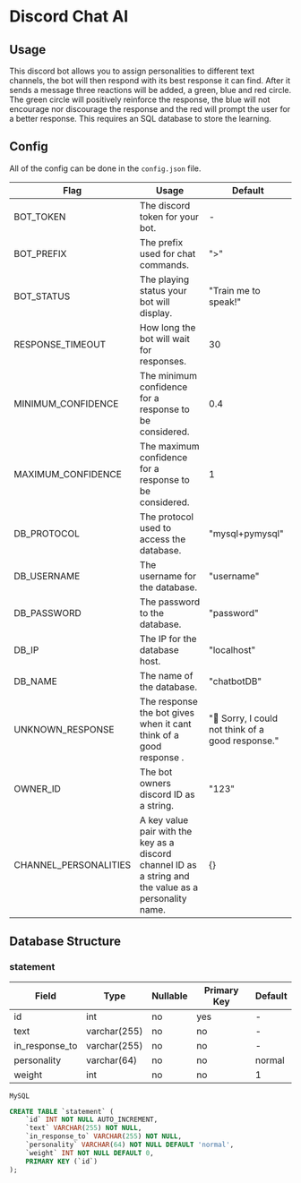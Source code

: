 # Discord Chat AI
## Usage
This discord bot allows you to assign personalities to different text channels, the bot will then respond with its best response it can find. After it sends a message three reactions will be added, a green, blue and red circle. The green circle will positively reinforce the response, the blue will not encourage nor discourage the response and the red will prompt the user for a better response.
This requires an SQL database to store the learning.
## Config
All of the config can be done in the `config.json` file.

| Flag                  | Usage                                                                                                  | Default                                                  |
|-----------------------|--------------------------------------------------------------------------------------------------------|----------------------------------------------------------|
| BOT_TOKEN             | The discord token for your bot.                                                                        | -                                                        |
| BOT_PREFIX            | The prefix used for chat commands.                                                                     | ">"                                                      |
| BOT_STATUS            | The playing status your bot will display.                                                              | "Train me to speak!"                                     |
| RESPONSE_TIMEOUT      | How long the bot will wait for responses.                                                              | 30                                                       |
| MINIMUM_CONFIDENCE    | The minimum confidence for a response to be considered.                                                | 0.4                                                      |
| MAXIMUM_CONFIDENCE    | The maximum confidence for a response to be considered.                                                | 1                                                        |
| DB_PROTOCOL           | The protocol used to access the database.                                                              | "mysql+pymysql"                                          |
| DB_USERNAME           | The username for the database.                                                                         | "username"                                               |
| DB_PASSWORD           | The password to the database.                                                                          | "password"                                               |
| DB_IP                 | The IP for the database host.                                                                          | "localhost"                                              |
| DB_NAME               | The name of the database.                                                                              | "chatbotDB"                                              |
| UNKNOWN_RESPONSE      | The response the bot gives when it cant think of a good response .                                     | ":thinking: Sorry, I could not think of a good response."|
| OWNER_ID              | The bot owners discord ID as a string.                                                                 | "123"                                                    |
| CHANNEL_PERSONALITIES | A key value pair with the key as a discord channel ID as a string and the value as a personality name. | {}                                                       |

## Database Structure
### statement
| Field          | Type         | Nullable | Primary Key | Default |
|----------------|--------------|----------|-------------|---------|
| id             | int          | no       | yes         | -       |
| text           | varchar(255) | no       | no          | -       |
| in_response_to | varchar(255) | no       | no          | -       |
| personality    | varchar(64)  | no       | no          | normal  |
| weight         | int          | no       | no          | 1  |

`MySQL`
```sql
CREATE TABLE `statement` (
	`id` INT NOT NULL AUTO_INCREMENT,
	`text` VARCHAR(255) NOT NULL,
	`in_response_to` VARCHAR(255) NOT NULL,
	`personality` VARCHAR(64) NOT NULL DEFAULT 'normal',
	`weight` INT NOT NULL DEFAULT 0,
	PRIMARY KEY (`id`)
);
```

